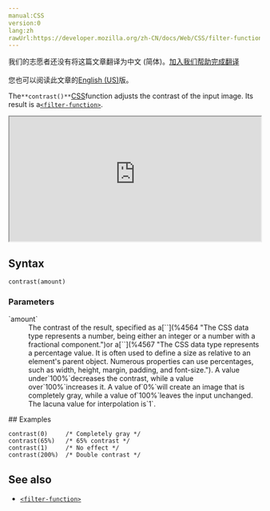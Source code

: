 ```yaml
---
manual:CSS
version:0
lang:zh
rawUrl:https://developer.mozilla.org/zh-CN/docs/Web/CSS/filter-function/contrast
---
```




<bdi>我们的志愿者还没有将这篇文章翻译为<bdi>中文 (简体)</bdi>。[加入我们帮助完成翻译](%29545 "")<br></br>您也可以阅读此文章的[English (US)](%29546 "")版。</bdi>






The`**contrast()**`[CSS](%427 "")function adjusts the contrast of the input image. Its result is a[`<filter-function>`](%28327 "The <filter-function> CSS data type represents a graphical effect that can change the appearance of an input image. It is used in the filter and backdrop-filter properties.").

<iframe src='https://interactive-examples.mdn.mozilla.net/pages/css/function-contrast.html' width='100%' height='250'></iframe>

## Syntax<a name="Syntax"></a>

```
contrast(amount)
```

### Parameters<a name="Parameters"></a>
<dl><dt id=''>`amount`</dt><dd>The contrast of the result, specified as a[`<number>`](%4564 "The <number> CSS data type represents a number, being either an integer or a number with a fractional component.")or a[`<percentage>`](%4567 "The <percentage> CSS data type represents a percentage value. It is often used to define a size as relative to an element's parent object. Numerous properties can use percentages, such as width, height, margin, padding, and font-size."). A value under`100%`decreases the contrast, while a value over`100%`increases it. A value of`0%`will create an image that is completely gray, while a value of`100%`leaves the input unchanged. The lacuna value for interpolation is`1`.</dd></dl>
## Examples<a name="Examples"></a>

```
contrast(0)     /* Completely gray */
contrast(65%)   /* 65% contrast */
contrast(1)     /* No effect */
contrast(200%)  /* Double contrast */
```

## See also<a name="See_also"></a>

* [`<filter-function>`](%28327 "The <filter-function> CSS data type represents a graphical effect that can change the appearance of an input image. It is used in the filter and backdrop-filter properties.")



